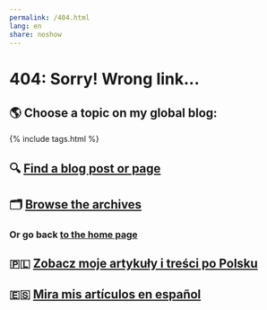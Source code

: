 ```yaml
---
permalink: /404.html
lang: en
share: noshow
---
```


# 404: Sorry! Wrong link...

## 🌎 Choose a topic on my global blog:

{% include tags.html %}

## 🔍 <a href="javascript:getSearch();">Find a blog post or page</a>

## 🗂 [Browse the archives](/archive)

### Or go back [to the home page](/)

## 🇵🇱 [Zobacz moje artykuły i treści po Polsku](/pl/)

## 🇪🇸 [Mira mis artículos en español](/es/)